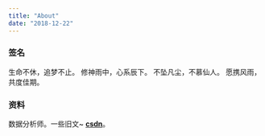 ```yaml
---
title: "About"
date: "2018-12-22"
---
```

### 签名
生命不休，追梦不止。
修神雨中，心系辰下。
不坠凡尘，不慕仙人。
愿携风雨，共度佳期。

### 资料
数据分析师。一些旧文~
[**csdn**](https://blog.csdn.net/arcers)。

